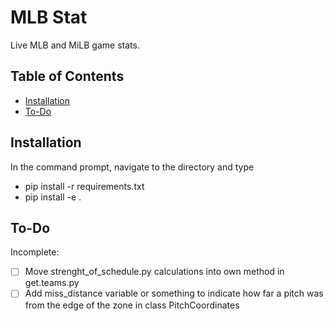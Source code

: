# MLB Stat

Live MLB and MiLB game stats.

## Table of Contents

- [Installation](#Installation)
- [To-Do](#to-do)

## Installation

In the command prompt, navigate to the directory and type
- pip install -r requirements.txt
- pip install -e .

## To-Do

Incomplete:
- [ ] Move strenght_of_schedule.py calculations into own method in get.teams.py
- [ ] Add miss_distance variable or something to indicate how far a pitch was from the edge of the zone in class PitchCoordinates
